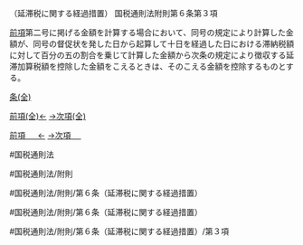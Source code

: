 （延滞税に関する経過措置）
国税通則法附則第６条第３項

[前項](国税通則法＿＿＿＿附則第６条第２項)第二号に掲げる金額を計算する場合において、同号の規定により計算した金額が、同号の督促状を発した日から起算して十日を経過した日における滞納税額に対して百分の五の割合を乗じて計算した金額から次条の規定により徴収する延滞加算税額を控除した金額をこえるときは、そのこえる金額を控除するものとする。

[条(全)](国税通則法＿＿＿＿附則第６条_.md)

[前項(全)←](国税通則法＿＿＿＿附則第６条第２項_.md)    [→次項(全)](国税通則法＿＿＿＿附則第６条第４項_.md)

[前項 　 ←](国税通則法＿＿＿＿附則第６条第２項.md)    [→次項 　 ](国税通則法＿＿＿＿附則第６条第４項.md)



#国税通則法

#国税通則法/附則

#国税通則法/附則/第６条（延滞税に関する経過措置）

#国税通則法/附則/第６条（延滞税に関する経過措置）

#国税通則法/附則/第６条（延滞税に関する経過措置）/第３項


